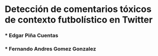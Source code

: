 # Detección de comentarios tóxicos de contexto futbolístico en Twitter

### * Edgar Piña Cuentas
### * Fernando Andres Gomez Gonzalez

